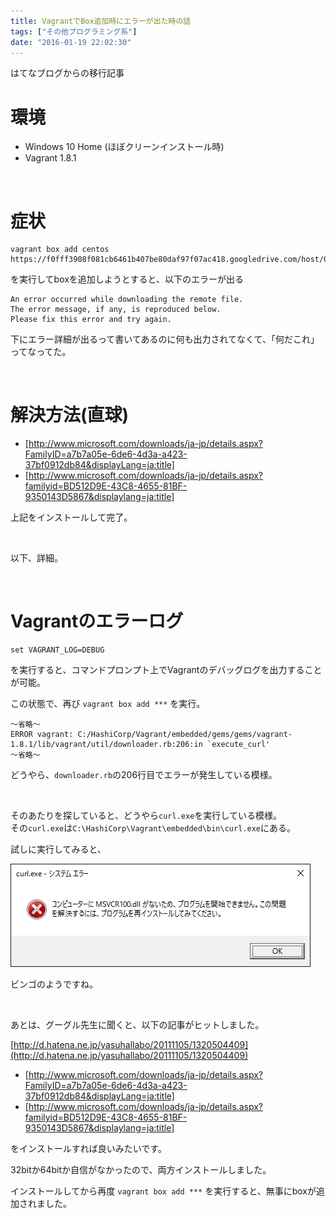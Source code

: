 ```yaml
---
title: VagrantでBox追加時にエラーが出た時の話
tags: ["その他プログラミング系"]
date: "2016-01-19 22:02:30"
---
```


<div class="alert info">
はてなブログからの移行記事
</div>

# 環境
* Windows 10 Home (ほぼクリーンインストール時)
* Vagrant 1.8.1

<br>

# 症状
```
vagrant box add centos https://f0fff3908f081cb6461b407be80daf97f07ac418.googledrive.com/host/0BwtuV7VyVTSkUG1PM3pCeDJ4dVE/centos7.box
```

を実行してboxを追加しようとすると、以下のエラーが出る

```
An error occurred while downloading the remote file.
The error message, if any, is reproduced below.
Please fix this error and try again.
```
下にエラー詳細が出るって書いてあるのに何も出力されてなくて、「何だこれ」ってなってた。

<br>

# 解決方法(直球)
* [http://www.microsoft.com/downloads/ja-jp/details.aspx?FamilyID=a7b7a05e-6de6-4d3a-a423-37bf0912db84&displayLang=ja:title]
* [http://www.microsoft.com/downloads/ja-jp/details.aspx?familyid=BD512D9E-43C8-4655-81BF-9350143D5867&displaylang=ja:title]

上記をインストールして完了。

<br>

以下、詳細。

<!-- more -->

<br>

# Vagrantのエラーログ

```
set VAGRANT_LOG=DEBUG
```
を実行すると、コマンドプロンプト上でVagrantのデバッグログを出力することが可能。

この状態で、再び ```vagrant box add ***``` を実行。

```
～省略～
ERROR vagrant: C:/HashiCorp/Vagrant/embedded/gems/gems/vagrant-1.8.1/lib/vagrant/util/downloader.rb:206:in `execute_curl'
～省略～

```
どうやら、```downloader.rb```の206行目でエラーが発生している模様。  

<br>

そのあたりを探していると、どうやら```curl.exe```を実行している模様。  
その```curl.exe```は```C:\HashiCorp\Vagrant\embedded\bin\curl.exe```にある。

試しに実行してみると、

![20160119215748](20160119215748.png)

ビンゴのようですね。

<br>

あとは、グーグル先生に聞くと、以下の記事がヒットしました。

[http://d.hatena.ne.jp/yasuhallabo/20111105/1320504409](http://d.hatena.ne.jp/yasuhallabo/20111105/1320504409)

* [http://www.microsoft.com/downloads/ja-jp/details.aspx?FamilyID=a7b7a05e-6de6-4d3a-a423-37bf0912db84&displayLang=ja:title]
* [http://www.microsoft.com/downloads/ja-jp/details.aspx?familyid=BD512D9E-43C8-4655-81BF-9350143D5867&displaylang=ja:title]

をインストールすれば良いみたいです。

32bitか64bitか自信がなかったので、両方インストールしました。

インストールしてから再度 ```vagrant box add ***``` を実行すると、無事にboxが追加されました。

<br>
